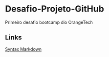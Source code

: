# Desafio-Projeto-GitHub
Primeiro desafio bootcamp dio OrangeTech


## Links
[Syntax Markdown](https://www.markdownguide.org/basic-syntax/)
